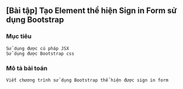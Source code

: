 ## [Bài tập] Tạo Element thể hiện Sign in Form sử dụng Bootstrap

### Mục tiêu

    Sử dụng được cú pháp JSX
    Sử dụng được Bootstrap css

### Mô tả bài toán

    Viết chương trình sử dụng Bootstrap thể hiện được sign in form